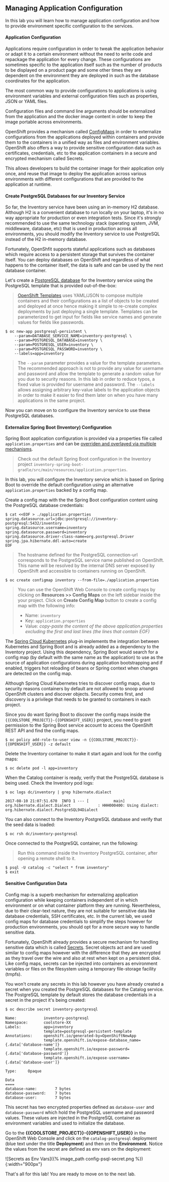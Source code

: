 ##  Managing Application Configuration

In this lab you will learn how to manage application configuration and how to provide environment 
specific configuration to the services.

#### Application Configuration

Applications require configuration in order to tweak the application behavior or adapt it to a certain environment without the need to write code and repackage the application for every change. These configurations are sometimes specific to the application itself such as the number of products to be displayed on a product page and some other times they are dependent on the environment they are deployed in such as the database coordinates for the application.

The most common way to provide configurations to applications is using environment variables and external configuration files such as properties, JSON or YAML files.

Configuration files and command line arguments should be externalized from the application and the docker image content in
order to keep the image portable across environments.

OpenShift provides a mechanism called [ConfigMaps]({{OPENSHIFT_DOCS_BASE}}/dev_guide/configmaps.html) in order to externalize configurations 
from the applications deployed within containers and provide them to the containers in a unified way as files and environment variables. OpenShift also offers a way to provide sensitive configuration data such as certificates, credentials, etc to the application containers in a secure and encrypted mechanism called Secrets.

This allows developers to build the container image for their application only once, and reuse that image to deploy the application across various environments with different configurations that are provided to the application at runtime.

#### Create PostgreSQL Databases for our Inventory Service

So far, the Inventory service have been using an in-memory H2 database. Although H2 is a convenient database to run locally on your laptop, it's in no way appropriate for production or even integration tests. Since it's strongly recommended to use the same technology stack (operating system, JVM, middleware, database, etc) that is used in production across all environments, you should modify the Inventory service to use PostgreSQL instead of the H2 in-memory database.

Fortunately, OpenShfit supports stateful applications such as databases which require access to a persistent storage that survives the container itself. You can deploy databases on OpenShift and regardless of what happens to the container itself, the data is safe and can be used by the next database container.

Let's create a [PostgreSQL database]({{OPENSHIFT_DOCS_BASE}}/using_images/db_images/postgresql.html) for the Inventory service using the PostgreSQL template that is provided out-of-the-box:

> [OpenShift Templates]({{OPENSHIFT_DOCS_BASE}}/dev_guide/templates.html) uses YAML/JSON to compose multiple containers and their configurations as a list of objects to be created and deployed at once hence making it simple to re-create complex deployments by just deploying a single template. Templates can be parameterized to get input for fields like service names and generate values for fields like passwords.

~~~shell
$ oc new-app postgresql-persistent \
    --param=DATABASE_SERVICE_NAME=inventory-postgresql \
    --param=POSTGRESQL_DATABASE=inventory \
    --param=POSTGRESQL_USER=inventory \
    --param=POSTGRESQL_PASSWORD=inventory \
    --labels=app=inventory
~~~

> The `--param` parameter provides a value for the template parameters. The recommended approach is not to provide any value for username and password and allow the template to generate a random value for you due to security reasons. In this lab in order to reduce typos, a fixed value is provided for username and password. The `--labels` allows assigning arbitrary key-value labels to the application objects in order to make it easier to find them later on when you have many applications in the same project.

Now you can move on to configure the Inventory service to use these PostgreSQL databases.

#### Externalize Spring Boot (Inventory) Configuration

Spring Boot application configuration is provided via a properties file called `application.properties` and can be [overriden and overlayed via multiple mechanisms](https://docs.spring.io/spring-boot/docs/current/reference/html/boot-features-external-config.html). 

> Check out the default Spring Boot configuration in the Inventory project `inventory-spring-boot-gradle/src/main/resources/application.properties`.

In this lab, you will configure the Inventory service which is based on Spring Boot to override the default configuration using an alternative `application.properties` backed by a config map.

Create a config map with the the Spring Boot configuration content using the PostgreSQL database credentials:

~~~shell
$ cat <<EOF > ./application.properties
spring.datasource.url=jdbc:postgresql://inventory-postgresql:5432/inventory
spring.datasource.username=inventory
spring.datasource.password=inventory
spring.datasource.driver-class-name=org.postgresql.Driver
spring.jpa.hibernate.ddl-auto=create
EOF
~~~

> The hostname defined for the PostgreSQL connection-url corresponds to the PostgreSQL service name published on OpenShift. This name will be resolved by the internal DNS server exposed by OpenShift and accessible to containers running on OpenShift.

~~~shell
$ oc create configmap inventory --from-file=./application.properties
~~~

> You can use the OpenShift Web Console to create config maps by clicking on **Resources >> Config Maps**  on the left sidebar inside the your project. Click on **Create Config Map** button to create a config map with the following info:
> 
> * Name: `inventory`
> * Key: `application.properties`
> * Value: *copy-paste the content of the above application.properties excluding the first and last lines (the lines that contain EOF)*

The [Spring Cloud Kubernetes](https://github.com/spring-cloud-incubator/spring-cloud-kubernetes) plug-in implements the integration between Kubernetes and Spring Boot and is already added as a dependency to the Inventory project. Using this dependency, Spring Boot would search for a config map (by default with the same name as the application) to use as the source of application configurations during application bootstrapping and if enabled, triggers hot reloading of beans or Spring context when changes are detected on the config map.

Although Spring Cloud Kubernetes tries to discover config maps, due to security reasons containers by default are not allowed to snoop around OpenShift clusters and discover objects. Security comes first, and discovery is a privilege that needs to be granted to containers in each project. 

Since you do want Spring Boot to discover the config maps inside the `{{COOLSTORE_PROJECT}}-{{OPENSHIFT_USER}}` project, you need to grant permission to the Spring Boot service account to access the OpenShift REST API and find the config maps.

~~~shell
$ oc policy add-role-to-user view -n {{COOLSTORE_PROJECT}}-{{OPENSHIFT_USER}} -z default
~~~

Delete the Inventory container to make it start again and look for the config maps:

~~~shell
$ oc delete pod -l app=inventory
~~~

When the Catalog container is ready, verify that the PostgreSQL database is being used. Check the Inventory pod logs:

~~~shell
$ oc logs dc/inventory | grep hibernate.dialect

2017-08-10 21:07:51.670  INFO 1 --- [           main] org.hibernate.dialect.Dialect            : HHH000400: Using dialect: org.hibernate.dialect.PostgreSQL94Dialect
~~~

You can also connect to the Inventory PostgreSQL database and verify that the seed data is loaded:

~~~shell
$ oc rsh dc/inventory-postgresql
~~~

Once connected to the PostgreSQL container, run the following:

> Run this command inside the Inventory PostgreSQL container, after opening a remote shell to it.

~~~shell
$ psql -U catalog -c "select * from inventory"
$ exit
~~~

#### Sensitive Configuration Data

Config map is a superb mechanism for externalizing application configuration while keeping containers independent of in which environment or on what container platform they are running. 
Nevertheless, due to their clear-text nature, they are not suitable for sensitive data like database credentials, SSH certificates, etc. In the current lab, we used config maps for database credentials to simplify the steps however for production environments, you should opt for a more secure way to handle sensitive data.

Fortunately, OpenShift already provides a secure mechanism for handling sensitive data which is called [Secrets]({{OPENSHIFT_DOCS_BASE}}/dev_guide/secrets.html). Secret objects act and are used similar to config maps however with the difference that they are encrypted as they travel over the wire and also at rest when kept on a persistent disk. Like config maps, secrets can be injected into 
containers as environment variables or files on the filesystem using a temporary file-storage facility (tmpfs).

You won't create any secrets in this lab however you have already created a secret when you created the PostgreSQL databases for the Catalog service. The PostgreSQL template by default stores the database credentials in a secret in the project it's being created:

~~~shell
$ oc describe secret inventory-postgresql

Name:            inventory-postgresql
Namespace:       coolstore-XX
Labels:          app=inventory
                 template=postgresql-persistent-template
Annotations:     openshift.io/generated-by=OpenShiftNewApp
                 template.openshift.io/expose-database_name={.data['database-name']}
                 template.openshift.io/expose-password={.data['database-password']}
                 template.openshift.io/expose-username={.data['database-user']}

Type:     Opaque

Data
====
database-name:        7 bytes
database-password:    7 bytes
database-user:        7 bytes
~~~

This secret has two encrypted properties defined as `database-user` and `database-password` which hold the PostgreSQL username and password values. These values are injected in the PostgreSQL container as environment variables and used to initialize the database.

Go to the **{{COOLSTORE_PROJECT}}-{{OPENSHIFT_USER}}** in the OpenShift Web Console and click on the `catalog-postgresql` deployment (blue text under the title **Deployment**) and then on the **Environment**. Notice the values from the secret are defined as env vars on the deployment:

![Secrets as Env Vars]({% image_path config-psql-secret.png %}){:width="900px"}

That's all for this lab! You are ready to move on to the next lab.
